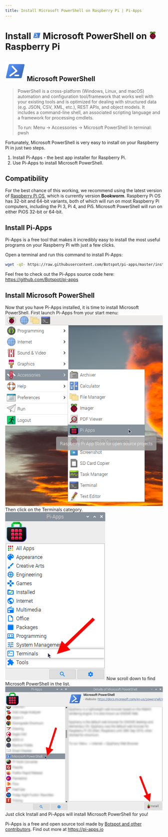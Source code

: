 ```yaml
---
title: Install Microsoft PowerShell on Raspberry Pi | Pi-Apps
---
```

<div class="simple-install-content content">

# Install <img src="/img/app-icons/Microsoft PowerShell/icon-64.png" height=24> Microsoft PowerShell on <img src=/img/other-icons/raspberrypi-icon.svg height=24> Raspberry Pi

## <img src="/img/app-icons/Microsoft PowerShell/icon-64.png"> Microsoft PowerShell
> PowerShell is a cross-platform (Windows, Linux, and macOS) automation and configuration tool/framework that works well with your existing tools and is optimized for dealing with structured data (e.g. JSON, CSV, XML, etc.), REST APIs, and object models. It includes a command-line shell, an associated scripting language and a framework for processing cmdlets.
> 
> To run: Menu -> Accessories -> Microsoft PowerShell
> In terminal: pwsh

Fortunately, Microsoft PowerShell is very easy to install on your Raspberry Pi in just two steps.
1. Install Pi-Apps - the best app installer for Raspberry Pi.
2. Use Pi-Apps to install Microsoft PowerShell.
</div>
<div class="simple-install-content content">

## Compatibility
For the best chance of this working, we recommend using the latest version of [Raspberry Pi OS](https://www.raspberrypi.com/software/), which is currently version **Bookworm**.
Raspberry Pi OS has 32-bit and 64-bit variants, both of which will run on most Raspberry Pi computers, including the Pi 3, Pi 4, and Pi5.
Microsoft PowerShell will run on either PiOS 32-bit or 64-bit.
</div>
<div class="simple-install-content content">

## Install Pi-Apps

Pi-Apps is a free tool that makes it incredibly easy to install the most useful programs on your Raspberry Pi with just a few clicks.

Open a terminal and run this command to install Pi-Apps:
```bash
wget -qO- https://raw.githubusercontent.com/Botspot/pi-apps/master/install | bash
```
Feel free to check out the Pi-Apps source code here: https://github.com/Botspot/pi-apps
</div>
<div class="simple-install-content content">

## Install Microsoft PowerShell

Now that you have Pi-Apps installed, it is time to install Microsoft PowerShell.
First launch Pi-Apps from your start menu:
<img src="/img/start-menu.png">
Then click on the Terminals category.
<img src="/img/category-selections/Terminals.png">
Now scroll down to find Microsoft PowerShell in the list.
<img src="/img/app-icons/Microsoft PowerShell/app-selection.png">
Just click Install and Pi-Apps will install Microsoft PowerShell for you!
</div>
<div class="simple-install-content content">

Pi-Apps is a free and open source tool made by [Botspot and other contributors](/about/#contributors). Find out more at https://pi-apps.io
</div>

